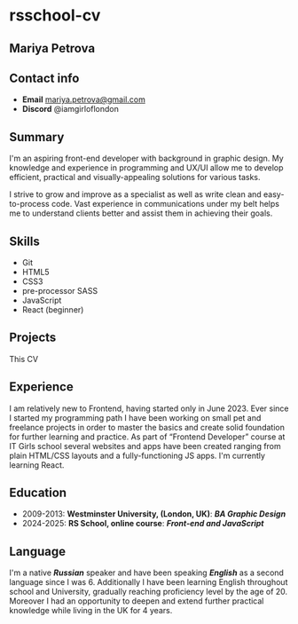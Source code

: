 # rsschool-cv

## Mariya Petrova

## Contact info

- **Email** [mariya.petrova@gmail.com](mariya.petrova@gmail.com)
- **Discord** @iamgirloflondon

## Summary

I'm an aspiring front-end developer with background in graphic design. My knowledge and experience in programming and UX/UI allow me to develop efficient, practical and visually-appealing solutions for various tasks.

I strive to grow and improve as a specialist as well as write clean and easy-to-process code. Vast experience in communications under my belt helps me to understand clients better and assist them in achieving their goals.

## Skills

- Git
- HTML5
- CSS3
- pre-processor SASS
- JavaScript
- React (beginner)

## Projects

This CV

## Experience

I am relatively new to Frontend, having started only in June 2023. Ever since I started my programming path I have been working on small pet and freelance projects in order to master the basics and create solid foundation for further learning and practice. As part of “Frontend Developer” course at IT Girls school several websites and apps have been created ranging from plain HTML/CSS layouts and a fully-functioning JS apps. I'm currently learning React.

## Education

- 2009-2013: **Westminster University, (London, UK)**: **_*BA Graphic Design*_**
- 2024-2025: **RS School, online course**: **_*Front-end and JavaScript*_**

## Language

I'm a native **_Russian_** speaker and have been speaking **_English_** as a second language since I was 6. Additionally I have been learning English throughout school and University, gradually reaching proficiency level by the age of 20. Moreover I had an opportunity to deepen and extend further practical knowledge while living in the UK for 4 years.

